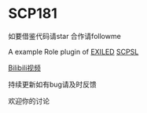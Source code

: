 # SCP181


如要借鉴代码请star 合作请followme


A example Role  plugin of [EXILED](https://github.com/Exiled-Team/EXILED/) [SCPSL](scpslgame.com)


[Bilibili视频](https://www.bilibili.com/video/BV128411675R/)


持续更新如有bug请及时反馈


欢迎你的讨论


